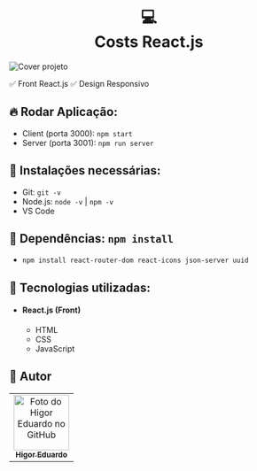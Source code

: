 <h1 align="center">
  💻<br>Costs React.js
</h1>
<img src="" alt="Cover projeto" />

✅ Front React.js
✅ Design Responsivo

## 🔥 Rodar Aplicação:

- Client (porta 3000): `npm start`
- Server (porta 3001): `npm run server`

## 😬 Instalações necessárias:

- Git: `git -v`
- Node.js: `node -v` | `npm -v`
- VS Code

## 👶 Dependências: `npm install`

- `npm install react-router-dom react-icons json-server uuid`

## 💼 Tecnologias utilizadas:

- #### React.js (Front)
  - HTML
  - CSS
  - JavaScript

<h2>🦄 Autor</h2>

<table>
  <tr>
    <td align="center">
      <a href="https://github.com/bhigoreduardo">
        <img src="https://avatars.githubusercontent.com/u/96431991?v=4" width="100px;" alt="Foto do Higor Eduardo no GitHub"/><br>
        <sub>
          <b>Higor Eduardo</b>
        </sub>
      </a>
    </td>
  </tr>
</table>
